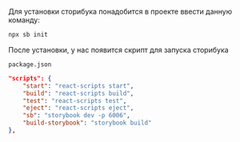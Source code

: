 
Для установки сторибука понадобится в проекте ввести данную команду:

```bash
npx sb init
```

После установки, у нас появится скрипт для запуска сторибука

`package.json`
```JSON
"scripts": {
	"start": "react-scripts start",
	"build": "react-scripts build",
	"test": "react-scripts test",
	"eject": "react-scripts eject",
	"sb": "storybook dev -p 6006",
	"build-storybook": "storybook build"
},
```


















